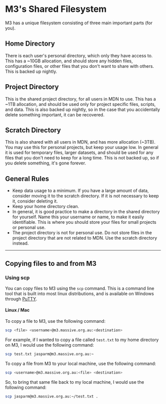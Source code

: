 # M3's Shared Filesystem

M3 has a unique filesystem consisting of three main important parts (for you).

## Home Directory

There is each user's personal directory, which only they have access to. This has a ~10GB allocation, and should store any hidden files, configuration files, or other files that you don't want to share with others. This is backed up nightly.

## Project Directory

This is the shared project directory, for all users in MDN to use. This has a ~1TB allocation, and should be used only for project specific files, scripts, and data. This is also backed up nightly, so in the case that you accidentally delete something important, it can be recovered.

## Scratch Directory

This is also shared with all users in MDN, and has more allocation (~3TB). You may use this for personal projects, but keep your usage low. In general it is used for temporary files, larger datasets, and should be used for any files that you don't need to keep for a long time. This is not backed up, so if you delete something, it's gone forever.

## General Rules

- Keep data usage to a minimum. If you have a large amount of data, consider moving it to the scratch directory. If it is not necessary to keep it, consider deleting it.
- Keep your home directory clean.
- In general, it is good practice to make a directory in the shared directory for yourself. Name this your username or name, to make it easily identifiable. This is where you should store your files for small projects or personal use.
- The project directory is not for personal use. Do not store files in the project directory that are not related to MDN. Use the scratch directory instead.

---

## Copying files to and from M3

### Using scp

You can copy files to M3 using the `scp` command. This is a command line tool that is built into most linux distributions, and is available on Windows through [PuTTY](https://www.putty.org/).

#### Linux / Mac

To copy a file to M3, use the following command:

```bash
scp <file> <username>@m3.massive.org.au:<destination>
```

For example, if I wanted to copy a file called `test.txt` to my home directory on M3, I would use the following command:

```bash
scp test.txt jasparm@m3.massive.org.au:~
```

To copy a file from M3 to your local machine, use the following command:

```bash
scp <username>@m3.massive.org.au:<file> <destination>
```

So, to bring that same file back to my local machine, I would use the following command:

```bash
scp jasparm@m3.massive.org.au:~/test.txt .
```
